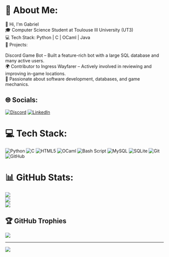 # 💫 About Me:
👋 Hi, I'm Gabriel<br>🎓 Computer Science Student at Toulouse III University (UT3)<br>💻 Tech Stack: Python | C | OCaml | Java<br>🤖 Projects:<br><br>Discord Game Bot – Built a feature-rich bot with a large SQL database and many active users.<br>🌍 Contributor to Ingress Wayfarer – Actively involved in reviewing and improving in-game locations.<br>🚀 Passionate about software development, databases, and game mechanics.


## 🌐 Socials:
[![Discord](https://img.shields.io/badge/Discord-%237289DA.svg?logo=discord&logoColor=white)](https://discord.gg/darksw0rd) [![LinkedIn](https://img.shields.io/badge/LinkedIn-%230077B5.svg?logo=linkedin&logoColor=white)](https://linkedin.com/in/gabriel-mazet-9b089924b) 

# 💻 Tech Stack:
![Python](https://img.shields.io/badge/python-3670A0?style=plastic&logo=python&logoColor=ffdd54) ![C](https://img.shields.io/badge/c-%2300599C.svg?style=plastic&logo=c&logoColor=white) ![HTML5](https://img.shields.io/badge/html5-%23E34F26.svg?style=plastic&logo=html5&logoColor=white) ![OCaml](https://img.shields.io/badge/OCaml-%23E98407.svg?style=plastic&logo=ocaml&logoColor=white) ![Bash Script](https://img.shields.io/badge/bash_script-%23121011.svg?style=plastic&logo=gnu-bash&logoColor=white) ![MySQL](https://img.shields.io/badge/mysql-4479A1.svg?style=plastic&logo=mysql&logoColor=white) ![SQLite](https://img.shields.io/badge/sqlite-%2307405e.svg?style=plastic&logo=sqlite&logoColor=white) ![Git](https://img.shields.io/badge/git-%23F05033.svg?style=plastic&logo=git&logoColor=white) ![GitHub](https://img.shields.io/badge/github-%23121011.svg?style=plastic&logo=github&logoColor=white)
# 📊 GitHub Stats:
![](https://github-readme-stats.vercel.app/api?username=Darksword333&theme=shadow_blue&hide_border=false&include_all_commits=true&count_private=true)<br/>
![](https://nirzak-streak-stats.vercel.app/?user=Darksword333&theme=shadow_blue&hide_border=false)<br/>
![](https://github-readme-stats.vercel.app/api/top-langs/?username=Darksword333&theme=shadow_blue&hide_border=false&include_all_commits=true&count_private=true&layout=compact)

## 🏆 GitHub Trophies
![](https://github-profile-trophy.vercel.app/?username=Darksword333&theme=shadow_blue&no-frame=false&no-bg=true&margin-w=4)

---
[![](https://visitcount.itsvg.in/api?id=Darksword333&icon=0&color=0)](https://visitcount.itsvg.in)

<!-- Proudly created with GPRM ( https://gprm.itsvg.in ) -->
